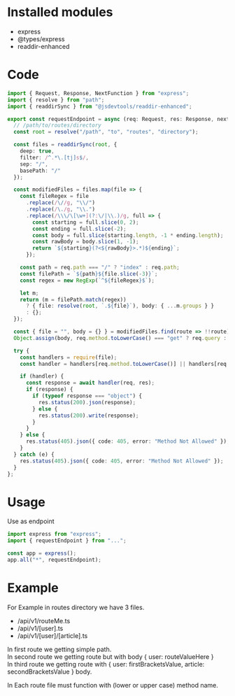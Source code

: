 # Installed modules

- express
- @types/express
- readdir-enhanced

# Code

```ts
import { Request, Response, NextFunction } from "express";
import { resolve } from "path";
import { readdirSync } from "@jsdevtools/readdir-enhanced";

export const requestEndpoint = async (req: Request, res: Response, next: NextFunction) => {
  // /path/to/routes/directory
  const root = resolve("/path", "to", "routes", "directory");

  const files = readdirSync(root, {
    deep: true,
    filter: /^.*\.[tj]s$/,
    sep: "/",
    basePath: "/"
  });

  const modifiedFiles = files.map(file => {
    const fileRegex = file
      .replace(/\//g, "\\/")
      .replace(/\./g, "\\.")
      .replace(/\\\/\[\w+](?:\/|\\.)/g, full => {
        const starting = full.slice(0, 2);
        const ending = full.slice(-2);
        const body = full.slice(starting.length, -1 * ending.length);
        const rawBody = body.slice(1, -1);
        return `${starting}(?<${rawBody}>.*)${ending}`;
      });

    const path = req.path === "/" ? "index" : req.path;
    const filePath = `${path}${file.slice(-3)}`;
    const regex = new RegExp(`^${fileRegex}$`);

    let m;
    return (m = filePath.match(regex))
      ? { file: resolve(root, `.${file}`), body: { ...m.groups } }
      : {};
  });

  const { file = "", body = {} } = modifiedFiles.find(route => !!route)!;
  Object.assign(body, req.method.toLowerCase() === "get" ? req.query : req.body);

  try {
    const handlers = require(file);
    const handler = handlers[req.method.toLowerCase()] || handlers[req.method.toUpperCase()];

    if (handler) {
      const response = await handler(req, res);
      if (response) {
        if (typeof response === "object") {
          res.status(200).json(response);
        } else {
          res.status(200).write(response);
        }
      }
    } else {
      res.status(405).json({ code: 405, error: "Method Not Allowed" });
    }
  } catch (e) {
    res.status(405).json({ code: 405, error: "Method Not Allowed" });
  }
};
```

# Usage

Use as endpoint

```ts
import express from "express";
import { requestEndpoint } from "...";

const app = express();
app.all("*", requestEndpoint);
```

# Example

For Example in routes directory we have 3 files.

- /api/v1/routeMe.ts
- /api/v1/[user].ts
- /api/v1/[user]/[article].ts

In first route we getting simple path.  
In second route we getting route but with body { user: routeValueHere }  
In third route we getting route with { user: firstBracketsValue, article: secondBracketsValue } body.

In Each route file must function with (lower or upper case) method name.

